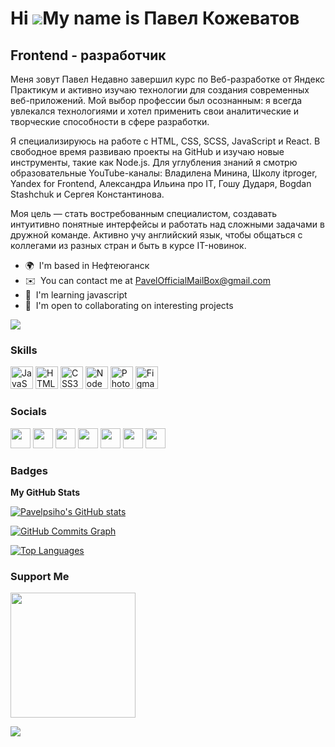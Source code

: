Hi ![](https://user-images.githubusercontent.com/18350557/176309783-0785949b-9127-417c-8b55-ab5a4333674e.gif)My name is Павел Кожеватов
=======================================================================================================================================

Frontend - разработчик
----------------------

Меня зовут Павел Недавно завершил курс по Веб-разработке от Яндекс Практикум и активно изучаю технологии для создания современных веб-приложений. Мой выбор профессии был осознанным: я всегда увлекался технологиями и хотел применить свои аналитические и творческие способности в сфере разработки.

Я специализируюсь на работе с HTML, CSS, SCSS, JavaScript и React. В свободное время развиваю проекты на GitHub и изучаю новые инструменты, такие как Node.js. Для углубления знаний я смотрю образовательные YouTube-каналы: Владилена Минина, Школу itproger, Yandex for Frontend, Александра Ильина про IT, Гошу Дударя, Bogdan Stashchuk и Сергея Константинова.

Моя цель — стать востребованным специалистом, создавать интуитивно понятные интерфейсы и работать над сложными задачами в дружной команде. Активно учу английский язык, чтобы общаться с коллегами из разных стран и быть в курсе IT-новинок.

* 🌍  I'm based in Нефтеюганск
* ✉️  You can contact me at [PavelOfficialMailBox@gmail.com](mailto:PavelOfficialMailBox@gmail.com)
* 🧠  I'm learning javascript
* 🤝  I'm open to collaborating on interesting projects

<a href="https://www.twitch.tv/Pavelpsiho" target="_blank" rel="noreferrer"><img
src="https://img.shields.io/twitch/status/Pavelpsiho?logo=twitchsx&style=for-the-badge&color=0891b2&labelColor=1c1917&label=TWITCH+STATUS" /></a>

### Skills


<p align="left">
<a href="https://developer.mozilla.org/en-US/docs/Web/JavaScript" target="_blank" rel="noreferrer"><img src="https://raw.githubusercontent.com/danielcranney/readme-generator/main/public/icons/skills/javascript-colored.svg" width="36" height="36" alt="JavaScript" /></a>
<!--a href="https://www.typescriptlang.org/" target="_blank" rel="noreferrer"><img src="https://raw.githubusercontent.com/danielcranney/readme-generator/main/public/icons/skills/typescript-colored.svg" width="36" height="36" alt="TypeScript" /></a>
-->
<a href="https://developer.mozilla.org/en-US/docs/Glossary/HTML5" target="_blank" rel="noreferrer"><img src="https://raw.githubusercontent.com/danielcranney/readme-generator/main/public/icons/skills/html5-colored.svg" width="36" height="36" alt="HTML5" /></a>
<a href="https://www.w3.org/TR/CSS/#css" target="_blank" rel="noreferrer"><img src="https://raw.githubusercontent.com/danielcranney/readme-generator/main/public/icons/skills/css3-colored.svg" width="36" height="36" alt="CSS3" /></a>
<!--<a href="https://getbootstrap.com/" target="_blank" rel="noreferrer"><img src="https://raw.githubusercontent.com/danielcranney/readme-generator/main/public/icons/skills/bootstrap-colored.svg" width="36" height="36" alt="Bootstrap" /></a>
-->
<a href="https://nodejs.org/en/" target="_blank" rel="noreferrer"><img src="https://raw.githubusercontent.com/danielcranney/readme-generator/main/public/icons/skills/nodejs-colored.svg" width="36" height="36" alt="NodeJS" /></a>
<a href="https://www.adobe.com/uk/products/photoshop.html" target="_blank" rel="noreferrer"><img src="https://raw.githubusercontent.com/danielcranney/readme-generator/main/public/icons/skills/photoshop-colored.svg" width="36" height="36" alt="Photoshop" /></a>
<a href="https://www.figma.com/" target="_blank" rel="noreferrer"><img src="https://raw.githubusercontent.com/danielcranney/readme-generator/main/public/icons/skills/figma-colored.svg" width="36" height="36" alt="Figma" /></a>
</p>


### Socials

<p align="left"> <a href="https://discord.com/users/Pavelpsiho" target="_blank" rel="noreferrer"><img src="https://raw.githubusercontent.com/danielcranney/readme-generator/main/public/icons/socials/discord.svg" width="32" height="32" /></a> <a href="https://www.facebook.com/Pavelpsiho" target="_blank" rel="noreferrer"><img src="https://raw.githubusercontent.com/danielcranney/readme-generator/main/public/icons/socials/facebook.svg" width="32" height="32" /></a> <a href="https://www.github.com/Pavelpsiho" target="_blank" rel="noreferrer"><img src="https://raw.githubusercontent.com/danielcranney/readme-generator/main/public/icons/socials/github.svg" width="32" height="32" /></a> <a href="http://www.instagram.com/Pavelpsiho" target="_blank" rel="noreferrer"><img src="https://raw.githubusercontent.com/danielcranney/readme-generator/main/public/icons/socials/instagram.svg" width="32" height="32" /></a> <a href="https://www.twitter.com/Pavelpsiho" target="_blank" rel="noreferrer"><img src="https://raw.githubusercontent.com/danielcranney/readme-generator/main/public/icons/socials/twitter.svg" width="32" height="32" /></a> <a href="https://www.youtube.com/c/Pavelpsiho" target="_blank" rel="noreferrer"><img src="https://raw.githubusercontent.com/danielcranney/readme-generator/main/public/icons/socials/youtube.svg" width="32" height="32" /></a> <a href="https://www.twitch.tv/Pavelpsiho" target="_blank" rel="noreferrer"><img src="https://raw.githubusercontent.com/danielcranney/readme-generator/main/public/icons/socials/twitch.svg" width="32" height="32" /></a></p>

### Badges

<b>My GitHub Stats</b>

<a href="http://www.github.com/Pavelpsiho"><img src="https://github-readme-stats.vercel.app/api?username=Pavelpsiho&show_icons=true&hide=&count_private=true&title_color=0891b2&text_color=ffffff&icon_color=0891b2&bg_color=1c1917&hide_border=true&show_icons=true" alt="Pavelpsiho's GitHub stats" /></a>

<a href="http://www.github.com/Pavelpsiho"><img src="https://github-readme-activity-graph.cyclic.app/graph?username=Pavelpsiho&bg_color=1c1917&color=ffffff&line=0891b2&point=ffffff&area_color=1c1917&area=true&hide_border=true&custom_title=GitHub%20Commits%20Graph" alt="GitHub Commits Graph" /></a>

<a href="https://github.com/Pavelpsiho" align="left"><img src="https://github-readme-stats.vercel.app/api/top-langs/?username=Pavelpsiho&langs_count=10&title_color=0891b2&text_color=ffffff&icon_color=0891b2&bg_color=1c1917&hide_border=true&locale=en&custom_title=Top%20%Languages" alt="Top Languages" /></a>

### Support Me

<a href="https://www.buymeacoffee.com/pavelpsiho"><img src="https://cdn.buymeacoffee.com/buttons/v2/default-yellow.png" width="200" /></a>

![](https://yandex.ru/images/search?pos=31&from=tabbar&img_url=https%3A%2F%2Fsun1-28.userapi.com%2FEl-TCuMRyRgLAP8CDsop0ZVXS_eccPliIlkrMQ%2FZkq3Ptj9CGg.jpg&text=%D0%B3%D0%B8%D1%84%D0%BA%D0%B0+%D0%B3%D0%B5%D0%B9%D0%BC%D0%B1%D0%BE%D1%8F+%D0%B0%D0%B4%D0%B2%D0%B0%D0%BD%D1%81&rpt=simage&lr=11184)
